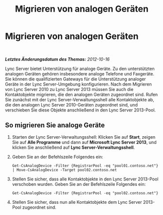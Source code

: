 ﻿---
title: Migrieren von analogen Geräten
TOCTitle: Migrieren von analogen Geräten
ms:assetid: ad072916-87ed-4d44-8289-aab87da86250
ms:mtpsurl: https://technet.microsoft.com/de-de/library/JJ721846(v=OCS.15)
ms:contentKeyID: 49890885
ms.date: 05/19/2016
mtps_version: v=OCS.15
ms.translationtype: HT
---

# Migrieren von analogen Geräten

 

_**Letztes Änderungsdatum des Themas:** 2012-10-16_

Lync Server bietet Unterstützung für analoge Geräte. Zu den unterstützten analogen Geräten gehören insbesondere analoge Telefone und Faxgeräte. Sie können die qualifizierten Gateways für die Unterstützung analoger Geräte in der Lync Server-Umgebung konfigurieren. Nach dem Migrieren von Lync Server 2010 zu Lync Server 2013 müssen Sie auch die Kontaktobjekte migrieren, die den analogen Geräten zugeordnet sind. Rufen Sie zunächst mit der Lync Server-Verwaltungsshell alle Kontaktobjekte ab, die den analogen Lync Server 2010-Geräten zugeordnet sind, und verschieben Sie diese Objekte anschließend in den Lync Server 2013-Pool.

## So migrieren Sie analoge Geräte

1.  Starten der Lync Server-Verwaltungsshell: Klicken Sie auf **Start**, zeigen Sie auf **Alle Programme** und dann auf **Microsoft Lync Server 2013**, und klicken Sie anschließend auf **Lync Server-Verwaltungsshell**.

2.  Geben Sie an der Befehlszeile Folgendes ein:
    
        Get-CsAnalogDevice -Filter {RegistrarPool -eq "pool01.contoso.net"} | Move-CsAnalogDevice -Target pool02.contoso.net

3.  Stellen Sie sicher, dass alle Kontaktobjekte in den Lync Server 2013-Pool verschoben wurden. Geben Sie an der Befehlszeile Folgendes ein:
    
        Get-CsAnalogDevice -Filter {RegistrarPool -eq "pool02.contoso.net"}

4.  Stellen Sie sicher, dass nun alle Kontaktobjekte dem Lync Server 2013-Pool zugeordnet sind.

